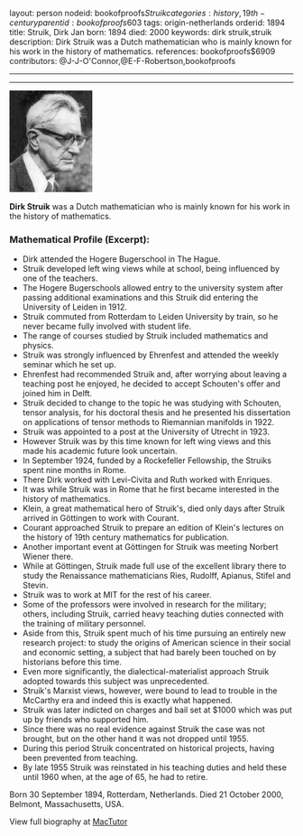layout: person
nodeid: bookofproofs$Struik
categories: history,19th-century
parentid: bookofproofs$603
tags: origin-netherlands
orderid: 1894
title: Struik, Dirk Jan
born: 1894
died: 2000
keywords: dirk struik,struik
description: Dirk Struik was a Dutch mathematician who is mainly known for his work in the history of mathematics.
references: bookofproofs$6909
contributors: @J-J-O'Connor,@E-F-Robertson,bookofproofs

---



---

![Struik.jpg](https://github.com/bookofproofs/bookofproofs.github.io/blob/main/_sources/_assets/images/portraits/Struik.jpg?raw=true)

**Dirk Struik** was a Dutch mathematician who is mainly known for his work in the history of mathematics.

### Mathematical Profile (Excerpt):
* Dirk attended the Hogere Bugerschool in The Hague.
* Struik developed left wing views while at school, being influenced by one of the teachers.
* The Hogere Bugerschools allowed entry to the university system after passing additional examinations and this Struik did entering the University of Leiden in 1912.
* Struik commuted from Rotterdam to Leiden University by train, so he never became fully involved with student life.
* The range of courses studied by Struik included mathematics and physics.
* Struik was strongly influenced by Ehrenfest and attended the weekly seminar which he set up.
* Ehrenfest had recommended Struik and, after worrying about leaving a teaching post he enjoyed, he decided to accept Schouten's offer and joined him in Delft.
* Struik decided to change to the topic he was studying with Schouten, tensor analysis, for his doctoral thesis and he presented his dissertation on applications of tensor methods to Riemannian manifolds in 1922.
* Struik was appointed to a post at the University of Utrecht in 1923.
* However Struik was by this time known for left wing views and this made his academic future look uncertain.
* In September 1924, funded by a Rockefeller Fellowship, the Struiks spent nine months in Rome.
* There Dirk worked with Levi-Civita and Ruth worked with Enriques.
* It was while Struik was in Rome that he first became interested in the history of mathematics.
* Klein, a great mathematical hero of Struik's, died only days after Struik arrived in Göttingen to work with Courant.
* Courant approached Struik to prepare an edition of Klein's lectures on the history of 19th  century mathematics for publication.
* Another important event at Göttingen for Struik was meeting Norbert Wiener there.
* While at Göttingen, Struik made full use of the excellent library there to study the Renaissance mathematicians Ries, Rudolff, Apianus, Stifel and Stevin.
* Struik was to work at MIT for the rest of his career.
* Some of the professors were involved in research for the military; others, including Struik, carried heavy teaching duties connected with the training of military personnel.
* Aside from this, Struik spent much of his time pursuing an entirely new research project: to study the origins of American science in their social and economic setting, a subject that had barely been touched on by historians before this time.
* Even more significantly, the dialectical-materialist approach Struik adopted towards this subject was unprecedented.
* Struik's Marxist views, however, were bound to lead to trouble in the McCarthy era and indeed this is exactly what happened.
* Struik was later indicted on charges and bail set at $1000 which was put up by friends who supported him.
* Since there was no real evidence against Struik the case was not brought, but on the other hand it was not dropped until 1955.
* During this period Struik concentrated on historical projects, having been prevented from teaching.
* By late 1955 Struik was reinstated in his teaching duties and held these until 1960 when, at the age of 65, he had to retire.

Born 30 September 1894, Rotterdam, Netherlands. Died 21 October 2000, Belmont, Massachusetts, USA.

View full biography at [MacTutor](https://mathshistory.st-andrews.ac.uk/Biographies/Struik/)
